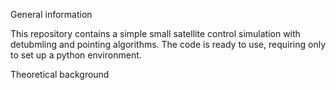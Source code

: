 General information

This repository contains a simple small satellite control simulation with detubmling
and pointing algorithms. The code is ready to use, requiring only to set up a python
environment. 

Theoretical background

